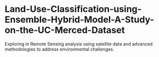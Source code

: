 # Land-Use-Classification-using-Ensemble-Hybrid-Model-A-Study-on-the-UC-Merced-Dataset
Exploring in Remote Sensing analysis using satellite data and advanced methodologies to address environmental challenges.
